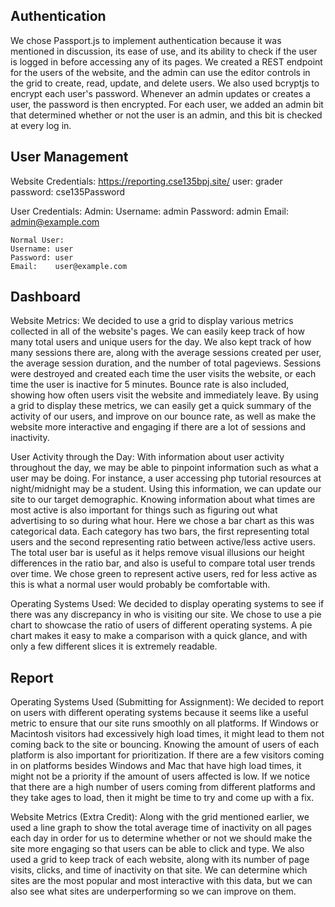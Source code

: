 Authentication
--------------
We chose Passport.js to implement authentication because it was mentioned in
discussion, its ease of use, and its ability to check if the user is logged
in before accessing any of its pages. We created a REST endpoint for the
users of the website, and the admin can use the editor controls in the
grid to create, read, update, and delete users. We also used bcryptjs to
encrypt each user's password. Whenever an admin updates or creates a user,
the password is then encrypted. For each user, we added an admin bit that
determined whether or not the user is an admin, and this bit is checked
at every log in.

User Management
---------------
Website Credentials:
    https://reporting.cse135bpj.site/
    user:     grader
    password: cse135Password

User Credentials:
    Admin:
    Username: admin
    Password: admin
    Email:    admin@example.com

    Normal User:
    Username: user
    Password: user
    Email:    user@example.com

Dashboard
---------
Website Metrics:
We decided to use a grid to display various metrics collected in all of
the website's pages. We can easily keep track of how many total users and
unique users for the day. We also kept track of how many sessions there
are, along with the average sessions created per user, the average session
duration, and the number of total pageviews. Sessions were destroyed and
created each time the user visits the website, or each time the user is
inactive for 5 minutes. Bounce rate is also included, showing how often 
users visit the website and immediately leave. By using a grid to display
these metrics, we can easily get a quick summary of the activity of our
users, and improve on our bounce rate, as well as make the website more
interactive and engaging if there are a lot of sessions and inactivity.

User Activity through the Day:
With information about user activity throughout the day, we may be able
to pinpoint information such as what a user may be doing. For instance,
a user accessing php tutorial resources at night/midnight may be a student.
Using this information, we can update our site to our target demographic.
Knowing information about what times are most active is also important for
things such as figuring out what advertising to so during what hour.
Here we chose a bar chart as this was categorical data. Each category has
two bars, the first representing total users and the second representing
ratio between active/less active users. The total user bar is useful as it
helps remove visual illusions our height differences in the ratio bar, and
also is useful to compare total user trends over time. We chose green to
represent active users, red for less active as this is what a normal user
would probably be comfortable with.

Operating Systems Used:
We decided to display operating systems to see if there was any discrepancy
in who is visiting our site. We chose to use a pie chart to showcase the
ratio of users of different operating systems. A pie chart makes it easy
to make a comparison with a quick glance, and with only a few different
slices it is extremely readable.

Report
------
Operating Systems Used (Submitting for Assignment):
We decided to report on users with different operating systems because it
seems like a useful metric to ensure that our site runs smoothly on all
platforms. If Windows or Macintosh visitors had excessively high load times,
it might lead to them not coming back to the site or bouncing. Knowing the
amount of users of each platform is also important for prioritization. If
there are a few visitors coming in on platforms besides Windows and Mac that
have high load times, it might not be a priority if the amount of users
affected is low. If we notice that there are a high number of users coming
from different platforms and they take ages to load, then it might be time
to try and come up with a fix.

Website Metrics (Extra Credit):
Along with the grid mentioned earlier, we used a line graph to show
the total average time of inactivity on all pages each day in order
for us to determine whether or not we should make the site more
engaging so that users can be able to click and type. We also used
a grid to keep track of each website, along with its number of page
visits, clicks, and time of inactivity on that site. We can determine
which sites are the most popular and most interactive with this data,
but we can also see what sites are underperforming so we can improve
on them.